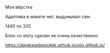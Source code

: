 Моя вёрстка

Адаптива в макете нет, выдумывал сам

1440 по 320


Блок со story сделан не очень качественно


https://dwqkwqdwqodpk.github.io/ujjo.github.io/
